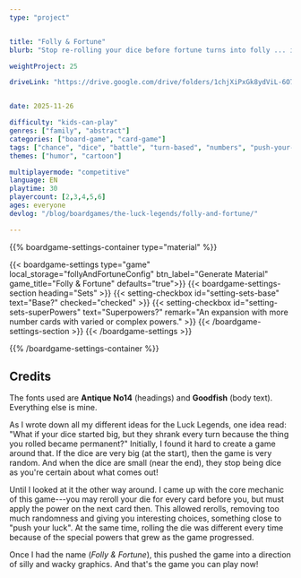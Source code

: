 ```yaml
---
type: "project"


title: "Folly & Fortune"
blurb: "Stop re-rolling your dice before fortune turns into folly ... if you can resist the temptation for larger attacks."

weightProject: 25

driveLink: "https://drive.google.com/drive/folders/1chjXiPxGk8ydViL-6O7BosN_-2nRBmNS"


date: 2025-11-26

difficulty: "kids-can-play"
genres: ["family", "abstract"]
categories: ["board-game", "card-game"]
tags: ["chance", "dice", "battle", "turn-based", "numbers", "push-your-luck", "high-score"]
themes: ["humor", "cartoon"]

multiplayermode: "competitive"
language: EN
playtime: 30
playercount: [2,3,4,5,6]
ages: everyone
devlog: "/blog/boardgames/the-luck-legends/folly-and-fortune/"

---
```






{{% boardgame-settings-container type="material" %}}

{{< boardgame-settings type="game" local_storage="follyAndFortuneConfig" btn_label="Generate Material" game_title="Folly & Fortune" defaults="true">}}
  {{< boardgame-settings-section heading="Sets" >}}
    {{< setting-checkbox id="setting-sets-base" text="Base?" checked="checked" >}}
    {{< setting-checkbox id="setting-sets-superPowers" text="Superpowers?" remark="An expansion with more number cards with varied or complex powers." >}}
  {{< /boardgame-settings-section >}}
{{< /boardgame-settings >}}

{{% /boardgame-settings-container %}}

## Credits

The fonts used are **Antique No14** (headings) and **Goodfish** (body text). Everything else is mine.

As I wrote down all my different ideas for the Luck Legends, one idea read: "What if your dice started big, but they shrank every turn because the thing you rolled became permanent?" Initially, I found it hard to create a game around that. If the dice are very big (at the start), then the game is very random. And when the dice are small (near the end), they stop being dice as you're certain about what comes out!

Until I looked at it the other way around. I came up with the core mechanic of this game---you may reroll your die for every card before you, but must apply the power on the next card then. This allowed rerolls, removing too much randomness and giving you interesting choices, something close to "push your luck". At the same time, rolling the die was different every time because of the special powers that grew as the game progressed.

Once I had the name (_Folly & Fortune_), this pushed the game into a direction of silly and wacky graphics. And that's the game you can play now!

